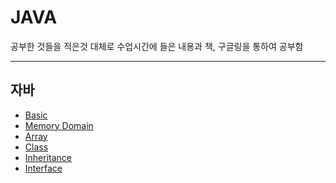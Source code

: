 # JAVA

공부한 것들을 적은것
대체로 수업시간에 들은 내용과 책, 구글링을 통하여 공부함

***
## 자바
* [Basic](https://github.com/Leeyoungjun96/Waht-I-Learned/blob/main/Basic.md)
* [Memory Domain](https://github.com/Leeyoungjun96/Waht-I-Learned/blob/main/Memory%20Domain.md)
* [Array](https://github.com/Leeyoungjun96/Waht-I-Learned/blob/main/Array.md)
* [Class](https://github.com/Leeyoungjun96/Waht-I-Learned/blob/main/Class.md)
* [Inheritance](https://github.com/Leeyoungjun96/Waht-I-Learned/blob/main/Inheritance.md)
* [Interface](https://github.com/Leeyoungjun96/Waht-I-Learned/blob/main/Interface.md)
